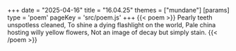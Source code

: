 +++
date = "2025-04-16"
title = "16.04.25"
themes = ["mundane"]
[params]
  type = 'poem'
  pageKey = 'src/poem.js'
+++
{{< poem >}}
Pearly teeth unspotless cleaned,
To shine a dying flashlight on the world,
Pale china hosting willy yellow flowers,
Not an image of decay but simply stain.
{{< /poem >}}